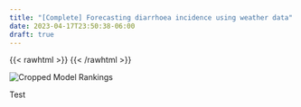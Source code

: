 ```yaml
---
title: "[Complete] Forecasting diarrhoea incidence using weather data"
date: 2023-04-17T23:50:38-06:00
draft: true
---
```


{{< rawhtml >}}
    <style>
        .content {
            margin-top: -3rem}
    </style>
{{< /rawhtml >}}

![Cropped Model Rankings](/images/df_model_rankings_cropped.png)

Test